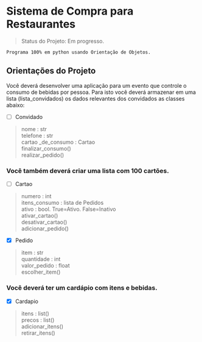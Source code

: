# Sistema de Compra para Restaurantes
> Status do Projeto: Em progresso.
```
Programa 100% em python usando Orientação de Objetos.
```
<h2> Orientações do Projeto </h2>


<p>Você deverá desenvolver uma aplicação para um evento que controle o consumo de bebidas por pessoa.
Para isto você deverá armazenar em uma lista (lista_convidados) os dados relevantes dos convidados as classes abaixo:</p>

- [ ] Convidado


> nome : str <br>
> telefone : str <br>
> cartao _de_consumo : Cartao <br>
> finalizar_consumo() <br>
> realizar_pedido() <br>

<h3>Você também deverá criar uma lista com 100 cartões.</h3>


- [ ] Cartao

> numero : int <br>
> itens_consumo : lista de Pedidos <br>
> ativo : bool. True=Ativo. False=Inativo <br>
> ativar_cartao() <br>
> desativar_cartao() <br>
> adicionar_pedido() <br>

- [x] Pedido

> item : str <br>
> quantidade : int <br>
> valor_pedido : float <br>
> escolher_item() <br>

<h3>Você deverá ter um cardápio com itens e bebidas.</h3>

- [x] Cardapio

> itens : list() <br>
> precos : list() <br>
> adicionar_itens() <br>
> retirar_itens() <br>



